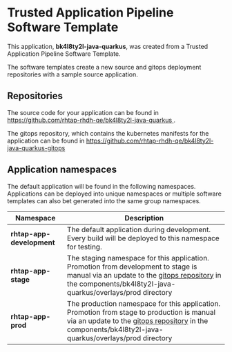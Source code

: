 # Trusted Application Pipeline Software Template

This application, **bk4l8ty2l-java-quarkus**, was created from a Trusted Application Pipeline Software Template.

The software templates create a new source and gitops deployment repositories with a sample source application. 

## Repositories

The source code for your application can be found in [https://github.com/rhtap-rhdh-qe/bk4l8ty2l-java-quarkus ](https://github.com/rhtap-rhdh-qe/bk4l8ty2l-java-quarkus ).
 
The gitops repository, which contains the kubernetes manifests for the application can be found in 
[https://github.com/rhtap-rhdh-qe/bk4l8ty2l-java-quarkus-gitops ](https://github.com/rhtap-rhdh-qe/bk4l8ty2l-java-quarkus-gitops ) 

## Application namespaces 

The default application will be found in the following namespaces. Applications can be deployed into unique namespaces or multiple software templates can also bet generated into the same group namespaces.  

|  Namespace   |  Description   |  
| -------- | -------- |   
| **rhtap-app-development** | The default application during development. Every build will be deployed to this namespace for testing. | 
| **rhtap-app-stage** | The staging namespace for this application. Promotion from development to stage is manual via an update to the [gitops repository](https://github.com/rhtap-rhdh-qe/bk4l8ty2l-java-quarkus-gitops ) in the components/bk4l8ty2l-java-quarkus/overlays/prod directory |  
| **rhtap-app-prod** | The production namespace for this application. Promotion from stage to production is manual via an update to the [gitops repository](https://github.com/rhtap-rhdh-qe/bk4l8ty2l-java-quarkus-gitops ) in the components/bk4l8ty2l-java-quarkus/overlays/prod directory | 